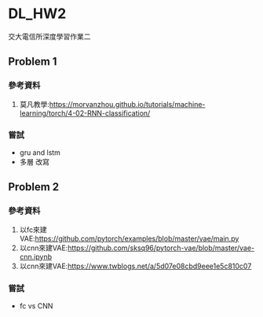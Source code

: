 # DL_HW2
交大電信所深度學習作業二

## Problem 1
### 參考資料
1. 莫凡教學:https://morvanzhou.github.io/tutorials/machine-learning/torch/4-02-RNN-classification/

### 嘗試
* gru and lstm
* 多層 改寫

## Problem 2
### 參考資料
1. 以fc來建VAE:https://github.com/pytorch/examples/blob/master/vae/main.py
2. 以cnn來建VAE:https://github.com/sksq96/pytorch-vae/blob/master/vae-cnn.ipynb
3. 以cnn來建VAE:https://www.twblogs.net/a/5d07e08cbd9eee1e5c810c07

### 嘗試
* fc vs CNN
